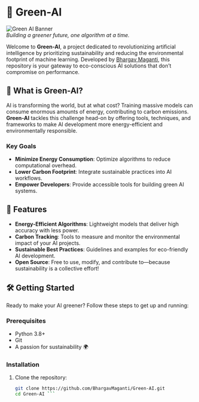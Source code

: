 # 🌱 Green-AI

![Green AI Banner](https://via.placeholder.com/1200x300.png?text=Green+AI+-+Sustainable+Intelligence)  
*Building a greener future, one algorithm at a time.*

Welcome to **Green-AI**, a project dedicated to revolutionizing artificial intelligence by prioritizing sustainability and reducing the environmental footprint of machine learning. Developed by [Bhargav Maganti](https://github.com/BhargavMaganti), this repository is your gateway to eco-conscious AI solutions that don’t compromise on performance.

## 🚀 What is Green-AI?

AI is transforming the world, but at what cost? Training massive models can consume enormous amounts of energy, contributing to carbon emissions. **Green-AI** tackles this challenge head-on by offering tools, techniques, and frameworks to make AI development more energy-efficient and environmentally responsible.

### Key Goals
- **Minimize Energy Consumption**: Optimize algorithms to reduce computational overhead.
- **Lower Carbon Footprint**: Integrate sustainable practices into AI workflows.
- **Empower Developers**: Provide accessible tools for building green AI systems.

## 🌟 Features

- **Energy-Efficient Algorithms**: Lightweight models that deliver high accuracy with less power.
- **Carbon Tracking**: Tools to measure and monitor the environmental impact of your AI projects.
- **Sustainable Best Practices**: Guidelines and examples for eco-friendly AI development.
- **Open Source**: Free to use, modify, and contribute to—because sustainability is a collective effort!

## 🛠️ Getting Started

Ready to make your AI greener? Follow these steps to get up and running:

### Prerequisites
- Python 3.8+
- Git
- A passion for sustainability 🌍

### Installation
1. Clone the repository:
   ```bash
   git clone https://github.com/BhargavMaganti/Green-AI.git
   cd Green-AI ```

